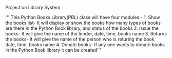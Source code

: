 Project on Library System


''' This Python Books Library(PBL) class will have four modules:-
     1. Show the books list- It will display or show the books how many types of books are there in the Python Book 
        library, and status of the books
     2. Issue the books- It will give the name of the lender, date, time, books name
     3. Returns the books- It will give the name of the person who is returing the book, date, time, books name
     4. Donate books- If any one wants to donate books in the Python Book library it can be created'''

